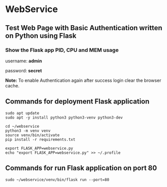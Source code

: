 # WebService
## Test Web Page with Basic Authentication written on Python using Flask
### Show the Flask app PID, CPU and MEM usage

username: **admin**

password: **secret**

**Note:** To enable Authentication again after success login clear the browser cache.

## Commands for deployment Flask application

    sudo apt update
    sudo apt -y install python3 python3-venv python3-dev

    cd ~/webservice
    python3 -m venv venv
    source venv/bin/activate
    pip install -r requirements.txt

    export FLASK_APP=webservice.py
    echo "export FLASK_APP=webservice.py" >> ~/.profile

## Commands for run Flask application on port 80    
    sudo ~/webservice/venv/bin/flask run --port=80